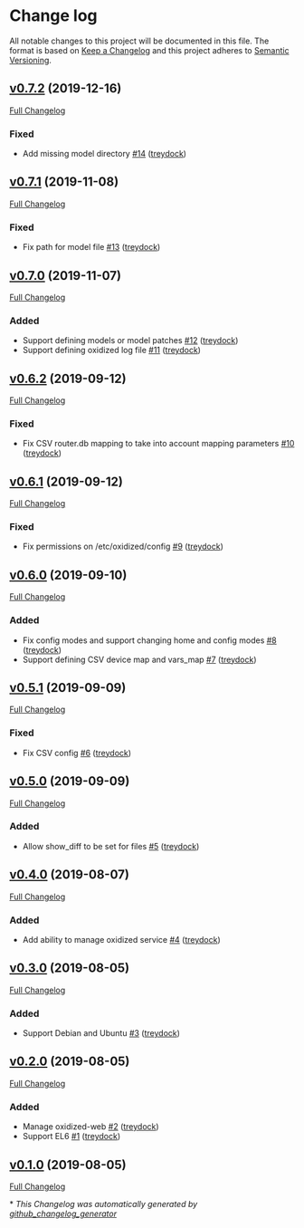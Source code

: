 # Change log

All notable changes to this project will be documented in this file. The format is based on [Keep a Changelog](http://keepachangelog.com/en/1.0.0/) and this project adheres to [Semantic Versioning](http://semver.org).

## [v0.7.2](https://github.com/treydock/puppet-module-oxidized/tree/v0.7.2) (2019-12-16)

[Full Changelog](https://github.com/treydock/puppet-module-oxidized/compare/v0.7.1...v0.7.2)

### Fixed

- Add missing model directory [\#14](https://github.com/treydock/puppet-module-oxidized/pull/14) ([treydock](https://github.com/treydock))

## [v0.7.1](https://github.com/treydock/puppet-module-oxidized/tree/v0.7.1) (2019-11-08)

[Full Changelog](https://github.com/treydock/puppet-module-oxidized/compare/v0.7.0...v0.7.1)

### Fixed

- Fix path for model file [\#13](https://github.com/treydock/puppet-module-oxidized/pull/13) ([treydock](https://github.com/treydock))

## [v0.7.0](https://github.com/treydock/puppet-module-oxidized/tree/v0.7.0) (2019-11-07)

[Full Changelog](https://github.com/treydock/puppet-module-oxidized/compare/v0.6.2...v0.7.0)

### Added

- Support defining models or model patches [\#12](https://github.com/treydock/puppet-module-oxidized/pull/12) ([treydock](https://github.com/treydock))
- Support defining oxidized log file [\#11](https://github.com/treydock/puppet-module-oxidized/pull/11) ([treydock](https://github.com/treydock))

## [v0.6.2](https://github.com/treydock/puppet-module-oxidized/tree/v0.6.2) (2019-09-12)

[Full Changelog](https://github.com/treydock/puppet-module-oxidized/compare/v0.6.1...v0.6.2)

### Fixed

- Fix CSV router.db mapping to take into account mapping parameters [\#10](https://github.com/treydock/puppet-module-oxidized/pull/10) ([treydock](https://github.com/treydock))

## [v0.6.1](https://github.com/treydock/puppet-module-oxidized/tree/v0.6.1) (2019-09-12)

[Full Changelog](https://github.com/treydock/puppet-module-oxidized/compare/v0.6.0...v0.6.1)

### Fixed

- Fix permissions on /etc/oxidized/config [\#9](https://github.com/treydock/puppet-module-oxidized/pull/9) ([treydock](https://github.com/treydock))

## [v0.6.0](https://github.com/treydock/puppet-module-oxidized/tree/v0.6.0) (2019-09-10)

[Full Changelog](https://github.com/treydock/puppet-module-oxidized/compare/v0.5.1...v0.6.0)

### Added

- Fix config modes and support changing home and config modes [\#8](https://github.com/treydock/puppet-module-oxidized/pull/8) ([treydock](https://github.com/treydock))
- Support defining CSV device map and vars\_map [\#7](https://github.com/treydock/puppet-module-oxidized/pull/7) ([treydock](https://github.com/treydock))

## [v0.5.1](https://github.com/treydock/puppet-module-oxidized/tree/v0.5.1) (2019-09-09)

[Full Changelog](https://github.com/treydock/puppet-module-oxidized/compare/v0.5.0...v0.5.1)

### Fixed

- Fix CSV config [\#6](https://github.com/treydock/puppet-module-oxidized/pull/6) ([treydock](https://github.com/treydock))

## [v0.5.0](https://github.com/treydock/puppet-module-oxidized/tree/v0.5.0) (2019-09-09)

[Full Changelog](https://github.com/treydock/puppet-module-oxidized/compare/v0.4.0...v0.5.0)

### Added

- Allow show\_diff to be set for files [\#5](https://github.com/treydock/puppet-module-oxidized/pull/5) ([treydock](https://github.com/treydock))

## [v0.4.0](https://github.com/treydock/puppet-module-oxidized/tree/v0.4.0) (2019-08-07)

[Full Changelog](https://github.com/treydock/puppet-module-oxidized/compare/v0.3.0...v0.4.0)

### Added

- Add ability to manage oxidized service [\#4](https://github.com/treydock/puppet-module-oxidized/pull/4) ([treydock](https://github.com/treydock))

## [v0.3.0](https://github.com/treydock/puppet-module-oxidized/tree/v0.3.0) (2019-08-05)

[Full Changelog](https://github.com/treydock/puppet-module-oxidized/compare/v0.2.0...v0.3.0)

### Added

- Support Debian and Ubuntu [\#3](https://github.com/treydock/puppet-module-oxidized/pull/3) ([treydock](https://github.com/treydock))

## [v0.2.0](https://github.com/treydock/puppet-module-oxidized/tree/v0.2.0) (2019-08-05)

[Full Changelog](https://github.com/treydock/puppet-module-oxidized/compare/v0.1.0...v0.2.0)

### Added

- Manage oxidized-web [\#2](https://github.com/treydock/puppet-module-oxidized/pull/2) ([treydock](https://github.com/treydock))
- Support EL6 [\#1](https://github.com/treydock/puppet-module-oxidized/pull/1) ([treydock](https://github.com/treydock))

## [v0.1.0](https://github.com/treydock/puppet-module-oxidized/tree/v0.1.0) (2019-08-05)

[Full Changelog](https://github.com/treydock/puppet-module-oxidized/compare/f0dbdaa7fd7a8747d0cf2d5d3700dd422af6e202...v0.1.0)



\* *This Changelog was automatically generated by [github_changelog_generator](https://github.com/skywinder/Github-Changelog-Generator)*
